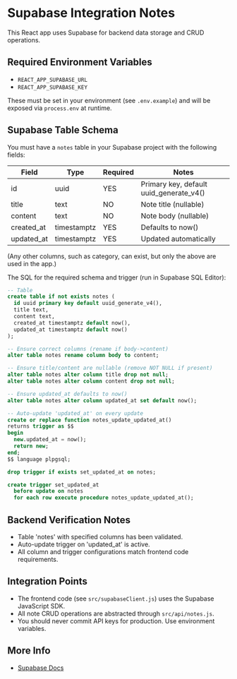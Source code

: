 # Supabase Integration Notes

This React app uses Supabase for backend data storage and CRUD operations.

## Required Environment Variables

- `REACT_APP_SUPABASE_URL`  
- `REACT_APP_SUPABASE_KEY`  

These must be set in your environment (see `.env.example`) and will be exposed via `process.env` at runtime.

## Supabase Table Schema

You must have a `notes` table in your Supabase project with the following fields:

| Field       | Type         | Required | Notes                      |
|-------------|--------------|----------|----------------------------|
| id          | uuid         | YES      | Primary key, default uuid_generate_v4()|
| title       | text         | NO       | Note title (nullable)      |
| content     | text         | NO       | Note body (nullable)       |
| created_at  | timestamptz  | YES      | Defaults to now()          |
| updated_at  | timestamptz  | YES      | Updated automatically      |

(Any other columns, such as category, can exist, but only the above are used in the app.)

The SQL for the required schema and trigger (run in Supabase SQL Editor):

```sql
-- Table
create table if not exists notes (
  id uuid primary key default uuid_generate_v4(),
  title text,
  content text,
  created_at timestamptz default now(),
  updated_at timestamptz default now()
);

-- Ensure correct columns (rename if body->content)
alter table notes rename column body to content;

-- Ensure title/content are nullable (remove NOT NULL if present)
alter table notes alter column title drop not null;
alter table notes alter column content drop not null;

-- Ensure updated_at defaults to now()
alter table notes alter column updated_at set default now();

-- Auto-update 'updated_at' on every update
create or replace function notes_update_updated_at()
returns trigger as $$
begin
  new.updated_at = now();
  return new;
end;
$$ language plpgsql;

drop trigger if exists set_updated_at on notes;

create trigger set_updated_at
  before update on notes
  for each row execute procedure notes_update_updated_at();
```

## Backend Verification Notes

- Table 'notes' with specified columns has been validated.
- Auto-update trigger on 'updated_at' is active.
- All column and trigger configurations match frontend code requirements.

## Integration Points

- The frontend code (see `src/supabaseClient.js`) uses the Supabase JavaScript SDK.
- All note CRUD operations are abstracted through `src/api/notes.js`.
- You should never commit API keys for production. Use environment variables.

## More Info

- [Supabase Docs](https://supabase.com/docs)

